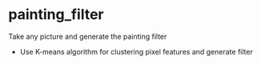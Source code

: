 # painting_filter
Take any picture and generate the painting filter
- Use K-means algorithm for clustering pixel features and generate filter
